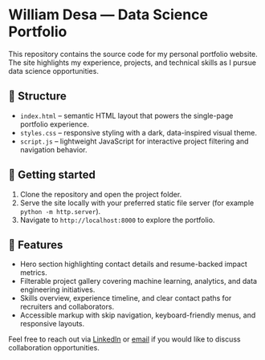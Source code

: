 # William Desa — Data Science Portfolio

This repository contains the source code for my personal portfolio website. The site highlights my
experience, projects, and technical skills as I pursue data science opportunities.

## 🧭 Structure

- `index.html` – semantic HTML layout that powers the single-page portfolio experience.
- `styles.css` – responsive styling with a dark, data-inspired visual theme.
- `script.js` – lightweight JavaScript for interactive project filtering and navigation behavior.

## 🚀 Getting started

1. Clone the repository and open the project folder.
2. Serve the site locally with your preferred static file server (for example `python -m http.server`).
3. Navigate to `http://localhost:8000` to explore the portfolio.

## 🌟 Features

- Hero section highlighting contact details and resume-backed impact metrics.
- Filterable project gallery covering machine learning, analytics, and data engineering initiatives.
- Skills overview, experience timeline, and clear contact paths for recruiters and collaborators.
- Accessible markup with skip navigation, keyboard-friendly menus, and responsive layouts.

Feel free to reach out via [LinkedIn](https://www.linkedin.com/in/william-desa-058bb826b) or
[email](mailto:willowot9@gmail.com) if you would like to discuss collaboration opportunities.
